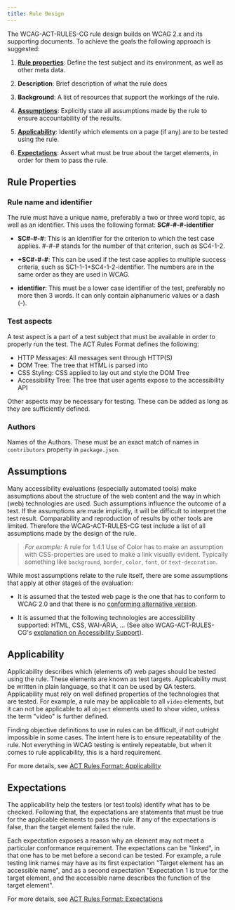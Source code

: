 ```yaml
---
title: Rule Design
---
```


The WCAG-ACT-RULES-CG rule design builds on WCAG 2.x and its supporting documents. To achieve the goals the following approach is suggested:

1. **[Rule properties](#rule-properties)**: Define the test subject and its environment, as well as other meta data.

2. **Description**: Brief description of what the rule does

3. **Background**: A list of resources that support the workings of the rule.

4. **[Assumptions](#assumptions)**: Explicitly state all assumptions made by the rule to ensure accountability of the results.

5. **[Applicability](#applicability)**: Identify which elements on a page (if any) are to be tested using the rule.

6. **[Expectations](#expectations)**: Assert what must be true about the target elements, in order for them to pass the rule.

## Rule Properties

### Rule name and identifier

The rule must have a unique name, preferably a two or three word topic, as well as an identifier. This uses the following format: **SC#-#-#-identifier**

- **SC#-#-#**: This is an identifier for the criterion to which the test case applies. #-#-# stands for the number of that criterion, such as SC4-1-2.

- **+SC#-#-#**: This can be used if the test case applies to multiple success criteria, such as SC1-1-1+SC4-1-2-identifier. The numbers are in the same order as they are used in WCAG.

- **identifier**: This must be a lower case identifier of the test, preferably no more then 3 words. It can only contain alphanumeric values or a dash (-).

### Test aspects

A test aspect is a part of a test subject that must be available in order to properly run the test. The ACT Rules Format defines the following:

- HTTP Messages: All messages sent through HTTP(S)
- DOM Tree: The tree that HTML is parsed into
- CSS Styling: CSS applied to lay out and style the DOM Tree
- Accessibility Tree: The tree that user agents expose to the accessibility API

Other aspects may be necessary for testing. These can be added as long as they are sufficiently defined.

### Authors

Names of the Authors. These must be an exact match of names in `contributors` property in  `package.json`.

## Assumptions

Many accessibility evaluations (especially automated tools) make assumptions about the structure of the web content and the way in which (web) technologies are used. Such assumptions influence the outcome of a test. If the assumptions are made implicitly, it will be difficult to interpret the test result. Comparability and reproduction of results by other tools are limited. Therefore the WCAG-ACT-RULES-CG test include a list of all assumptions made by the design of the rule.

> *For example:* A rule for 1.4.1 Use of Color has to make an assumption with CSS-properties are used to make a link visually evident. Typically something like `background`, `border`, `color`, `font`, or `text-decoration`.

While most assumptions relate to the rule itself, there are some assumptions that apply at other stages of the evaluation:

- It is assumed that the tested web page is the one that has to conform to WCAG 2.0 and that there is no [conforming alternative version](http://www.w3.org/TR/WCAG20/#conforming-alternate-versiondef).

- It is assumed that the following technologies are accessibility supported: HTML, CSS, WAI-ARIA, ... (See also WCAG-ACT-RULES-CG's [explanation on Accessibility Support](accessibility-support.html)).

## Applicability

Applicability describes which (elements of) web pages should be tested using the rule. These elements are known as test targets. Applicability must be written in plain language, so that it can be used by QA testers. Applicability must rely on well defined properties of the technologies that are tested. For example, a rule may be applicable to all `video` elements, but it can not be applicable to all `object` elements used to show video, unless the term "video" is further defined.

Finding objective definitions to use in rules can be difficult, if not outright impossible in some cases. The intent here is to ensure repeatability of the rule. Not everything in WCAG testing is entirely repeatable, but when it comes to rule applicability, this is a hard requirement. 

For more details, see [ACT Rules Format: Applicability](https://w3c.github.io/wcag-act/act-rules-format.html#applicability)

## Expectations

The applicability help the testers (or test tools) identify what has to be checked. Following that, the expectations are statements that must be true for the applicable elements to pass the rule. If any of the expectations is false, than the target element failed the rule. 

Each expectation exposes a reason why an element may not meet a particular conformance requirement. The expectations can be "linked", in that one has to be met before a second can be tested. For example, a rule testing link names may have as its first expectation "Target element has an accessible name", and as a second expectation "Expectation 1 is true for the target element, and the accessible name describes the function of the target element".

For more details, see [ACT Rules Format: Expectations](https://w3c.github.io/wcag-act/act-rules-format.html#expectations)

